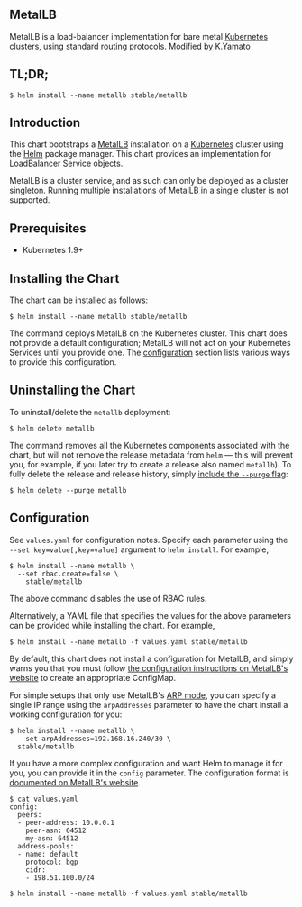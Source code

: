 MetalLB
-------

MetalLB is a load-balancer implementation for bare metal [Kubernetes][k8s-home]
clusters, using standard routing protocols. Modified by K.Yamato

TL;DR;
------

```console
$ helm install --name metallb stable/metallb
```

Introduction
------------

This chart bootstraps a [MetalLB][metallb-home] installation on
a [Kubernetes][k8s-home] cluster using the [Helm][helm-home] package manager.
This chart provides an implementation for LoadBalancer Service objects.

MetalLB is a cluster service, and as such can only be deployed as a
cluster singleton. Running multiple installations of MetalLB in a
single cluster is not supported.

Prerequisites
-------------

-  Kubernetes 1.9+

Installing the Chart
--------------------

The chart can be installed as follows:

```console
$ helm install --name metallb stable/metallb
```

The command deploys MetalLB on the Kubernetes cluster. This chart does
not provide a default configuration; MetalLB will not act on your
Kubernetes Services until you provide
one. The [configuration](#configuration) section lists various ways to
provide this configuration.

Uninstalling the Chart
----------------------

To uninstall/delete the `metallb` deployment:

```console
$ helm delete metallb
```

The command removes all the Kubernetes components associated with the
chart, but will not remove the release metadata from `helm` — this will prevent
you, for example, if you later try to create a release also named `metallb`). To
fully delete the release and release history, simply [include the `--purge`
flag][helm-usage]:

```console
$ helm delete --purge metallb
```

Configuration
-------------

See `values.yaml` for configuration notes. Specify each parameter
using the `--set key=value[,key=value]` argument to `helm
install`. For example,

```console
$ helm install --name metallb \
  --set rbac.create=false \
    stable/metallb
```

The above command disables the use of RBAC rules.

Alternatively, a YAML file that specifies the values for the above
parameters can be provided while installing the chart. For example,

```console
$ helm install --name metallb -f values.yaml stable/metallb
```

By default, this chart does not install a configuration for MetalLB, and simply
warns you that you must follow [the configuration instructions on MetalLB's
website][metallb-config] to create an appropriate ConfigMap.

For simple setups that only use MetalLB's [ARP mode][metallb-arpndp-concepts],
you can specify a single IP range using the `arpAddresses` parameter to have the
chart install a working configuration for you:

```console
$ helm install --name metallb \
  --set arpAddresses=192.168.16.240/30 \
  stable/metallb
```

If you have a more complex configuration and want Helm to manage it for you, you
can provide it in the `config` parameter. The configuration format is
[documented on MetalLB's website][metallb-config].

```console
$ cat values.yaml
config:
  peers:
  - peer-address: 10.0.0.1
    peer-asn: 64512
    my-asn: 64512
  address-pools:
  - name: default
    protocol: bgp
    cidr:
    - 198.51.100.0/24

$ helm install --name metallb -f values.yaml stable/metallb
```

[helm-home]: https://helm.sh
[helm-usage]: https://docs.helm.sh/using_helm/
[k8s-home]: https://kubernetes.io
[metallb-arpndp-concepts]: https://metallb.universe.tf/concepts/arp-ndp/
[metallb-config]: https://metallb.universe.tf/configuration/
[metallb-home]: https://metallb.universe.tf
